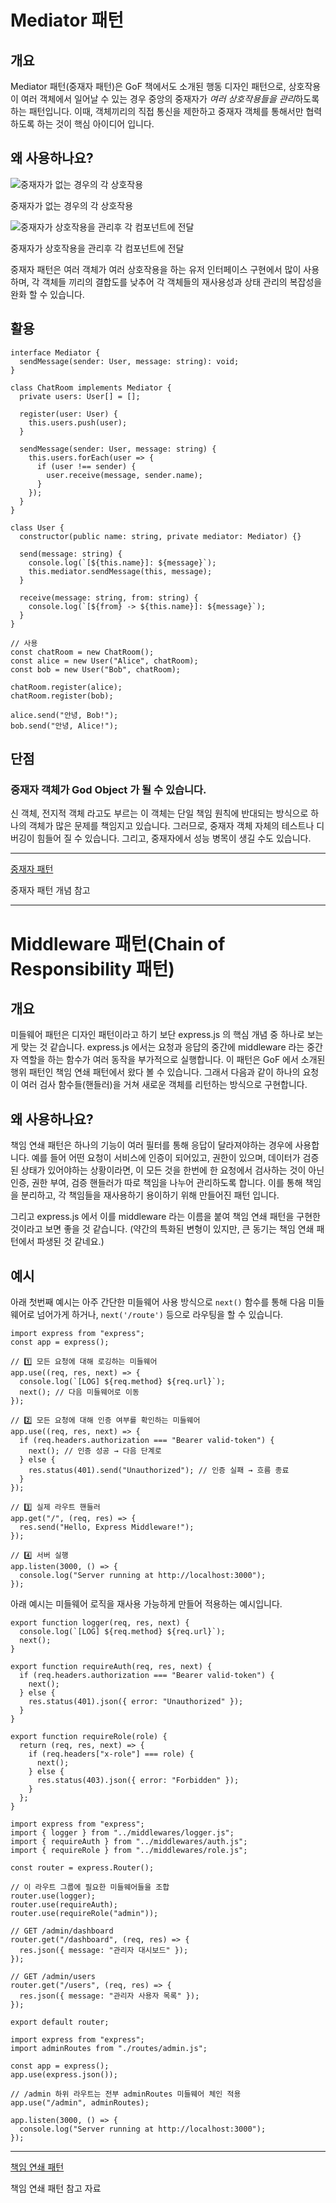 # Mediator 패턴

## 개요

 Mediator 패턴(중재자 패턴)은 GoF 책에서도 소개된 행동 디자인 패턴으로, 상호작용이 여러 객체에서 일어날 수 있는 경우 중앙의 중재자가 *여러 상호작용들을 관리*하도록 하는 패턴입니다. 이때, 객체끼리의 직접 통신을 제한하고 중재자 객체를 통해서만 협력하도록 하는 것이 핵심 아이디어 입니다.

## 왜 사용하나요?

![중재자가 없는 경우의 각 상호작용](attachment:98924f36-f43a-4640-94ac-49dd8cf2bcd9:image.png)

중재자가 없는 경우의 각 상호작용

![중재자가 상호작용을 관리후 각 컴포넌트에 전달](attachment:4e4969b6-090c-49f1-af20-06c176a79beb:image.png)

중재자가 상호작용을 관리후 각 컴포넌트에 전달

 중재자 패턴은 여러 객체가 여러 상호작용을 하는 유저 인터페이스 구현에서 많이 사용하며, 각 객체들 끼리의 결합도를 낮추어 각 객체들의 재사용성과 상태 관리의 복잡성을 완화 할 수 있습니다.

## 활용

```tsx
interface Mediator {
  sendMessage(sender: User, message: string): void;
}

class ChatRoom implements Mediator {
  private users: User[] = [];

  register(user: User) {
    this.users.push(user);
  }

  sendMessage(sender: User, message: string) {
    this.users.forEach(user => {
      if (user !== sender) {
        user.receive(message, sender.name);
      }
    });
  }
}

class User {
  constructor(public name: string, private mediator: Mediator) {}

  send(message: string) {
    console.log(`[${this.name}]: ${message}`);
    this.mediator.sendMessage(this, message);
  }

  receive(message: string, from: string) {
    console.log(`[${from} -> ${this.name}]: ${message}`);
  }
}

// 사용
const chatRoom = new ChatRoom();
const alice = new User("Alice", chatRoom);
const bob = new User("Bob", chatRoom);

chatRoom.register(alice);
chatRoom.register(bob);

alice.send("안녕, Bob!");
bob.send("안녕, Alice!");
```

## 단점

### 중재자 객체가 God Object 가 될 수 있습니다.

 신 객체, 전지적 객체 라고도 부르는 이 객체는 단일 책임 원칙에 반대되는 방식으로 하나의 객체가 많은 문제를 책임지고 있습니다. 그러므로, 중재자 객체 자체의 테스트나 디버깅이 힘들어 질 수 있습니다. 그리고, 중재자에서 성능 병목이 생길 수도 있습니다.

---

[중재자 패턴](https://refactoring.guru/ko/design-patterns/mediator)

중재자 패턴 개념 참고

---

# Middleware 패턴(Chain of Responsibility 패턴)

## 개요

 미들웨어 패턴은 디자인 패턴이라고 하기 보단 express.js 의 핵심 개념 중 하나로 보는게 맞는 것 같습니다. express.js 에서는 요청과 응답의 중간에 middleware 라는 중간자 역할을 하는 함수가 여러 동작을 부가적으로 실행합니다. 이 패턴은 GoF 에서 소개된 행위 패턴인 책임 연쇄 패턴에서 왔다 볼 수 있습니다. 그래서 다음과 같이 하나의 요청이 여러 검사 함수들(핸들러)을 거쳐 새로운 객체를 리턴하는 방식으로 구현합니다.

## 왜 사용하나요?

 책임 연쇄 패턴은 하나의 기능이 여러 필터를 통해 응답이 달라져야하는 경우에 사용합니다. 예를 들어 어떤 요청이 서비스에 인증이 되어있고, 권한이 있으며, 데이터가 검증된 상태가 있어야하는 상황이라면, 이 모든 것을 한번에 한 요청에서 검사하는 것이 아닌 인증, 권한 부여, 검증 핸들러가 따로 책임을 나누어 관리하도록 합니다. 이를 통해 책임을 분리하고, 각 책임들을 재사용하기 용이하기 위해 만들어진 패턴 입니다.

 그리고 express.js 에서 이를 middleware 라는 이름을 붙여 책임 연쇄 패턴을 구현한 것이라고 보면 좋을 것 같습니다. (약간의 특화된 변형이 있지만, 큰 동기는 책임 연쇄 패턴에서 파생된 것 같네요.)

## 예시

 아래 첫번째 예시는 아주 간단한 미들웨어 사용 방식으로 `next()` 함수를 통해 다음 미들웨어로 넘어가게 하거나, `next('/route')` 등으로 라우팅을 할 수 있습니다.

```tsx
import express from "express";
const app = express();

// 1️⃣ 모든 요청에 대해 로깅하는 미들웨어
app.use((req, res, next) => {
  console.log(`[LOG] ${req.method} ${req.url}`);
  next(); // 다음 미들웨어로 이동
});

// 2️⃣ 모든 요청에 대해 인증 여부를 확인하는 미들웨어
app.use((req, res, next) => {
  if (req.headers.authorization === "Bearer valid-token") {
    next(); // 인증 성공 → 다음 단계로
  } else {
    res.status(401).send("Unauthorized"); // 인증 실패 → 흐름 종료
  }
});

// 3️⃣ 실제 라우트 핸들러
app.get("/", (req, res) => {
  res.send("Hello, Express Middleware!");
});

// 4️⃣ 서버 실행
app.listen(3000, () => {
  console.log("Server running at http://localhost:3000");
});
```

 아래 예시는 미들웨어 로직을 재사용 가능하게 만들어 적용하는 예시입니다.

```tsx
export function logger(req, res, next) {
  console.log(`[LOG] ${req.method} ${req.url}`);
  next();
}

export function requireAuth(req, res, next) {
  if (req.headers.authorization === "Bearer valid-token") {
    next();
  } else {
    res.status(401).json({ error: "Unauthorized" });
  }
}

export function requireRole(role) {
  return (req, res, next) => {
    if (req.headers["x-role"] === role) {
      next();
    } else {
      res.status(403).json({ error: "Forbidden" });
    }
  };
}
```

```tsx
import express from "express";
import { logger } from "../middlewares/logger.js";
import { requireAuth } from "../middlewares/auth.js";
import { requireRole } from "../middlewares/role.js";

const router = express.Router();

// 이 라우트 그룹에 필요한 미들웨어들을 조합
router.use(logger);
router.use(requireAuth);
router.use(requireRole("admin"));

// GET /admin/dashboard
router.get("/dashboard", (req, res) => {
  res.json({ message: "관리자 대시보드" });
});

// GET /admin/users
router.get("/users", (req, res) => {
  res.json({ message: "관리자 사용자 목록" });
});

export default router;
```

```tsx
import express from "express";
import adminRoutes from "./routes/admin.js";

const app = express();
app.use(express.json());

// /admin 하위 라우트는 전부 adminRoutes 미들웨어 체인 적용
app.use("/admin", adminRoutes);

app.listen(3000, () => {
  console.log("Server running at http://localhost:3000");
});
```

---

[책임 연쇄 패턴](https://refactoring.guru/ko/design-patterns/chain-of-responsibility)

책임 연쇄 패턴 참고 자료